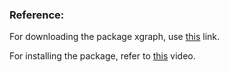 ### Reference:

For downloading the package xgraph, use [this](https://github.com/Arose-Niazi/Tutorials/tree/master/NS2) link.

For installing the package, refer to [this](https://youtu.be/qt9NkCi9ZRI) video.
